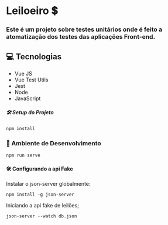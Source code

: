# Leiloeiro 💲

### Este é um projeto sobre testes unitários onde é feito a atomatização dos testes das aplicações Front-end.

## 💻 Tecnologias
* Vue JS
* Vue Test Utils
* Jest
* Node
* JavaScript

##### 🛠️ Setup do Projeto
```
npm install
```

### 💭 Ambiente de Desenvolvimento
```
npm run serve
```

#### 🛠️ Configurando a api Fake

Instalar o json-server globalmente:

```
npm install -g json-server
```

Iniciando a api fake de leilões;

```
json-server --watch db.json
```


